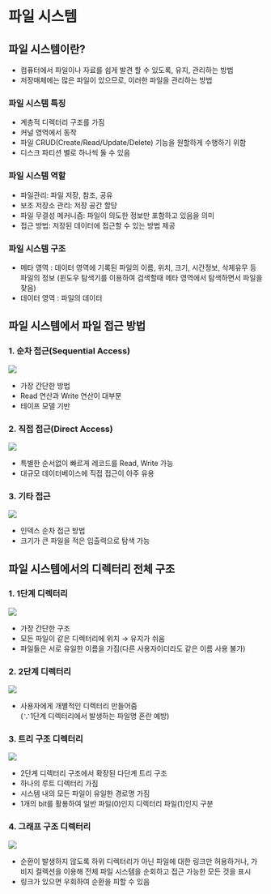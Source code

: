 # 파일 시스템
## 파일 시스템이란?
- 컴퓨터에서 파일이나 자료를 쉽게 발견 할 수 있도록, 유지, 관리하는 방법
- 저장매체에는 많은 파일이 있으므로, 이러한 파일을 관리하는 방법

### 파일 시스템 특징
- 계층적 디렉터리 구조를 가짐
- 커널 영역에서 동작
- 파일 CRUD(Create/Read/Update/Delete) 기능을 원할하게 수행하기 위함
- 디스크 파티션 별로 하나씩 둘 수 있음

### 파일 시스템 역할
- 파일관리: 파일 저장, 참조, 공유
- 보조 저장소 관리: 저장 공간 할당
- 파일 무결성 메커니즘: 파일이 의도한 정보만 포함하고 있음을 의미
- 접근 방법: 저장된 데이터에 접근할 수 있는 방법 제공

### 파일 시스템 구조
- 메타 영역 : 데이터 영역에 기록된 파일의 이름, 위치, 크기, 시간정보, 삭제유무 등 파일의 정보 (윈도우 탐색기를 이용하여 검색할때 메타 영역에서 탐색하면서 파일을 찾음)
- 데이터 영역 : 파일의 데이터

## 파일 시스템에서 파일 접근 방법
### 1. 순차 접근(Sequential Access)
![](https://velog.velcdn.com/images/imeyh/post/65cd8a7d-e5ea-4805-bf36-f9410d748a54/image.png)
- 가장 간단한 방법
- Read 연산과 Write 연산이 대부분
- 테이프 모델 기반

### 2. 직접 접근(Direct Access)
![](https://velog.velcdn.com/images/imeyh/post/04ef1e2a-d33d-4600-b69d-d80c8ad292dd/image.png)
- 특별한 순서없이 빠르게 레코드를 Read, Write 가능
- 대규모 데이터베이스에 직접 접근이 아주 유용

### 3. 기타 접근
![](https://velog.velcdn.com/images/imeyh/post/b6e994af-8b57-40a3-b211-5d8a5627edf5/image.png)
- 인덱스 순차 접근 방법
- 크기가 큰 파일을 적은 입출력으로 탐색 가능

## 파일 시스템에서의 디렉터리 전체 구조
### 1. 1단계 디렉터리
![](https://velog.velcdn.com/images/imeyh/post/01d8856c-fea7-4fee-97dc-de75487d2abc/image.png)
- 가장 간단한 구조
- 모든 파일이 같은 디렉터리에 위치 → 유지가 쉬움
- 파일들은 서로 유일한 이름을 가짐(다른 사용자이더라도 같은 이름 사용 불가)

### 2. 2단계 디렉터리
![](https://velog.velcdn.com/images/imeyh/post/a3ccc983-e76c-4828-8345-7ba0730cd0b6/image.png)
- 사용자에게 개별적인 디렉터리 만들어줌  
(∵1단계 디렉터리에서 발생하는 파일명 혼란 예방)  

### 3. 트리 구조 디렉터리
![](https://velog.velcdn.com/images/imeyh/post/04bcec09-9810-42b2-b2b9-da624b6c93a8/image.png)
- 2단계 디렉터리 구조에서 확장된 다단계 트리 구조
- 하나의 루트 디렉터리 가짐
- 시스템 내의 모든 파일이 유일한 경로명 가짐
- 1개의 bit를 활용하여 일반 파일(0)인지 디렉터리 파일(1)인지 구분

### 4. 그래프 구조 디렉터리
![](https://velog.velcdn.com/images/imeyh/post/92ad8dbc-feb9-413e-a173-4bc0c3b0257e/image.png)
- 순환이 발생하지 않도록 하위 디렉터리가 아닌 파일에 대한 링크만 허용하거나, 가비지 컬렉션을 이용해 전체 파일 시스템을 순회하고 접근 가능한 모든 것을 표시
- 링크가 있으면 우회하여 순환을 피할 수 있음
